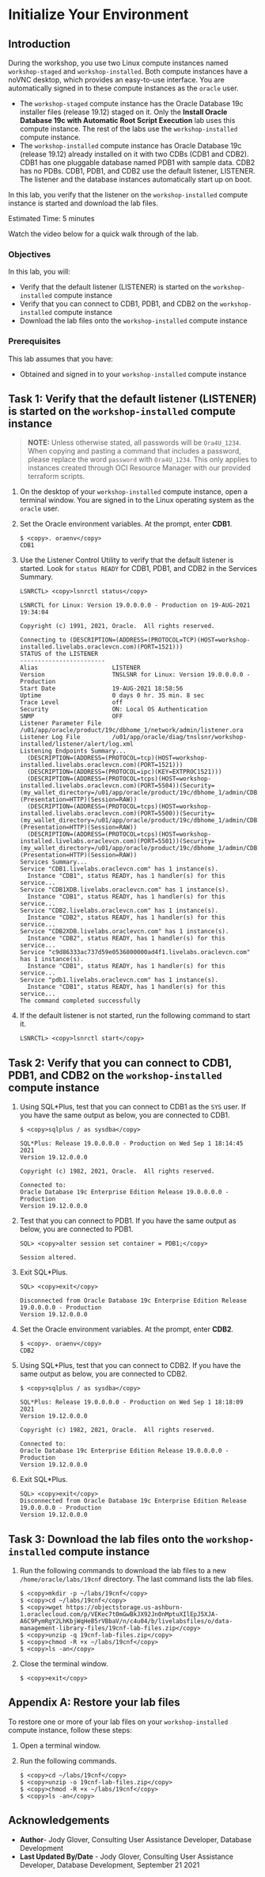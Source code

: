 # Initialize Your Environment

## Introduction

During the workshop, you use two Linux compute instances named `workshop-staged` and `workshop-installed`. Both compute instances have a noVNC desktop, which provides an easy-to-use interface. You are automatically signed in to these compute instances as the `oracle` user.

- The `workshop-staged` compute instance has the Oracle Database 19c installer files (release 19.12) staged on it. Only the **Install Oracle Database 19c with Automatic Root Script Execution** lab uses this compute instance. The rest of the labs use the `workshop-installed` compute instance.
- The `workshop-installed` compute instance has Oracle Database 19c (release 19.12) already installed on it with two CDBs (CDB1 and CDB2). CDB1 has one pluggable database named PDB1 with sample data. CDB2 has no PDBs. CDB1, PDB1, and CDB2 use the default listener, LISTENER. The listener and the database instances automatically start up on boot.

In this lab, you verify that the listener on the `workshop-installed` compute instance is started and download the lab files.

Estimated Time: 5 minutes

Watch the video below for a quick walk through of the lab.

[](youtube:AzWNrlQ3_uo)

### Objectives

In this lab, you will:

- Verify that the default listener (LISTENER) is started on the `workshop-installed` compute instance
- Verify that you can connect to CDB1, PDB1, and CDB2 on the `workshop-installed` compute instance
- Download the lab files onto the `workshop-installed` compute instance

### Prerequisites

This lab assumes that you have:

- Obtained and signed in to your `workshop-installed` compute instance


## Task 1: Verify that the default listener (LISTENER) is started on the `workshop-installed` compute instance

> **NOTE:** Unless otherwise stated, all passwords will be `Ora4U_1234`. When copying and pasting a command that includes a password, please replace the word `password` with `Ora4U_1234`. This only applies to instances created through OCI Resource Manager with our provided terraform scripts.

1. On the desktop of your `workshop-installed` compute instance, open a terminal window. You are signed in to the Linux operating system as the `oracle` user.

2. Set the Oracle environment variables. At the prompt, enter **CDB1**.

    ```
    $ <copy>. oraenv</copy>
    CDB1
    ```

3. Use the Listener Control Utility to verify that the default listener is started. Look for `status READY` for CDB1, PDB1, and CDB2 in the Services Summary.

    ```
    LSNRCTL> <copy>lsnrctl status</copy>

    LSNRCTL for Linux: Version 19.0.0.0.0 - Production on 19-AUG-2021 19:34:04

    Copyright (c) 1991, 2021, Oracle.  All rights reserved.

    Connecting to (DESCRIPTION=(ADDRESS=(PROTOCOL=TCP)(HOST=workshop-installed.livelabs.oraclevcn.com)(PORT=1521)))
    STATUS of the LISTENER
    ------------------------
    Alias                     LISTENER
    Version                   TNSLSNR for Linux: Version 19.0.0.0.0 - Production
    Start Date                19-AUG-2021 18:58:56
    Uptime                    0 days 0 hr. 35 min. 8 sec
    Trace Level               off
    Security                  ON: Local OS Authentication
    SNMP                      OFF
    Listener Parameter File   /u01/app/oracle/product/19c/dbhome_1/network/admin/listener.ora
    Listener Log File         /u01/app/oracle/diag/tnslsnr/workshop-installed/listener/alert/log.xml
    Listening Endpoints Summary...
      (DESCRIPTION=(ADDRESS=(PROTOCOL=tcp)(HOST=workshop-installed.livelabs.oraclevcn.com)(PORT=1521)))
      (DESCRIPTION=(ADDRESS=(PROTOCOL=ipc)(KEY=EXTPROC1521)))
      (DESCRIPTION=(ADDRESS=(PROTOCOL=tcps)(HOST=workshop-installed.livelabs.oraclevcn.com)(PORT=5504))(Security=(my_wallet_directory=/u01/app/oracle/product/19c/dbhome_1/admin/CDB1/xdb_wallet))(Presentation=HTTP)(Session=RAW))
      (DESCRIPTION=(ADDRESS=(PROTOCOL=tcps)(HOST=workshop-installed.livelabs.oraclevcn.com)(PORT=5500))(Security=(my_wallet_directory=/u01/app/oracle/product/19c/dbhome_1/admin/CDB1/xdb_wallet))(Presentation=HTTP)(Session=RAW))
      (DESCRIPTION=(ADDRESS=(PROTOCOL=tcps)(HOST=workshop-installed.livelabs.oraclevcn.com)(PORT=5501))(Security=(my_wallet_directory=/u01/app/oracle/product/19c/dbhome_1/admin/CDB2/xdb_wallet))(Presentation=HTTP)(Session=RAW))
    Services Summary...
    Service "CDB1.livelabs.oraclevcn.com" has 1 instance(s).
      Instance "CDB1", status READY, has 1 handler(s) for this service...
    Service "CDB1XDB.livelabs.oraclevcn.com" has 1 instance(s).
      Instance "CDB1", status READY, has 1 handler(s) for this service...
    Service "CDB2.livelabs.oraclevcn.com" has 1 instance(s).
      Instance "CDB2", status READY, has 1 handler(s) for this service...
    Service "CDB2XDB.livelabs.oraclevcn.com" has 1 instance(s).
      Instance "CDB2", status READY, has 1 handler(s) for this service...
    Service "c9d86333ac737d59e0536800000ad4f1.livelabs.oraclevcn.com" has 1 instance(s).
      Instance "CDB1", status READY, has 1 handler(s) for this service...
    Service "pdb1.livelabs.oraclevcn.com" has 1 instance(s).
      Instance "CDB1", status READY, has 1 handler(s) for this service...
    The command completed successfully
    ```

4. If the default listener is not started, run the following command to start it.

    ```
    LSNRCTL> <copy>lsnrctl start</copy>
    ```

## Task 2: Verify that you can connect to CDB1, PDB1, and CDB2 on the `workshop-installed` compute instance

1. Using SQL*Plus, test that you can connect to CDB1 as the `SYS` user. If you have the same output as below, you are connected to CDB1.

    ```
    $ <copy>sqlplus / as sysdba</copy>

    SQL*Plus: Release 19.0.0.0.0 - Production on Wed Sep 1 18:14:45 2021
    Version 19.12.0.0.0

    Copyright (c) 1982, 2021, Oracle.  All rights reserved.

    Connected to:
    Oracle Database 19c Enterprise Edition Release 19.0.0.0.0 - Production
    Version 19.12.0.0.0
    ```

2. Test that you can connect to PDB1. If you have the same output as below, you are connected to PDB1.

    ```
    SQL> <copy>alter session set container = PDB1;</copy>

    Session altered.
    ```

3. Exit SQL*Plus.

    ```
    SQL> <copy>exit</copy>

    Disconnected from Oracle Database 19c Enterprise Edition Release 19.0.0.0.0 - Production
    Version 19.12.0.0.0
    ```

4. Set the Oracle environment variables. At the prompt, enter **CDB2**.

    ```
    $ <copy>. oraenv</copy>
    CDB2
    ```

5. Using SQL*Plus, test that you can connect to CDB2. If you have the same output as below, you are connected to CDB2.

    ```
    $ <copy>sqlplus / as sysdba</copy>

    SQL*Plus: Release 19.0.0.0.0 - Production on Wed Sep 1 18:18:09 2021
    Version 19.12.0.0.0

    Copyright (c) 1982, 2021, Oracle.  All rights reserved.

    Connected to:
    Oracle Database 19c Enterprise Edition Release 19.0.0.0.0 - Production
    Version 19.12.0.0.0
    ```

6. Exit SQL*Plus.

    ```
    SQL> <copy>exit</copy>
    Disconnected from Oracle Database 19c Enterprise Edition Release 19.0.0.0.0 - Production
    Version 19.12.0.0.0
    ```

## Task 3: Download the lab files onto the `workshop-installed` compute instance

1. Run the following commands to download the lab files to a new `/home/oracle/labs/19cnf` directory. The last command lists the lab files.

    ```
    $ <copy>mkdir -p ~/labs/19cnf</copy>
    $ <copy>cd ~/labs/19cnf</copy>
    $ <copy>wget https://objectstorage.us-ashburn-1.oraclecloud.com/p/VEKec7t0mGwBkJX92Jn0nMptuXIlEpJ5XJA-A6C9PymRgY2LhKbjWqHeB5rVBbaV/n/c4u04/b/livelabsfiles/o/data-management-library-files/19cnf-lab-files.zip</copy>
    $ <copy>unzip -q 19cnf-lab-files.zip</copy>
    $ <copy>chmod -R +x ~/labs/19cnf</copy>
    $ <copy>ls -an</copy>
    ```

2. Close the terminal window.

    ```
    $ <copy>exit</copy>
    ```

## Appendix A: Restore your lab files

To restore one or more of your lab files on your `workshop-installed` compute instance, follow these steps:

1. Open a terminal window.

2. Run the following commands.

    ```
    $ <copy>cd ~/labs/19cnf</copy>
    $ <copy>unzip -o 19cnf-lab-files.zip</copy>
    $ <copy>chmod -R +x ~/labs/19cnf</copy>
    $ <copy>ls -an</copy>
    ```


## Acknowledgements

- **Author**- Jody Glover, Consulting User Assistance Developer, Database Development
- **Last Updated By/Date** - Jody Glover, Consulting User Assistance Developer, Database Development, September 21 2021
